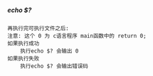 ##### echo $?
    再执行完可执行文件之后:
    注意: 这个 0 为 c语言程序 main函数中的 return 0;
    如果执行成功
        执行echo $? 会输出 0
    如果执行失败
        执行echo $? 会输出错误码